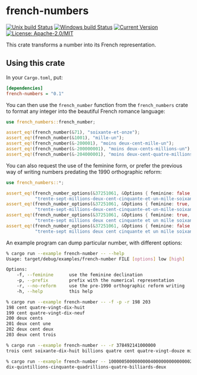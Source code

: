# french-numbers

[![Unix build Status](https://travis-ci.org/samueltardieu/french-numbers.svg?branch=master)](https://travis-ci.org/samueltardieu/french-numbers)
[![Windows build Status](https://ci.appveyor.com/api/projects/status/github/samueltardieu/french-numbers?branch=master&svg=true)](https://ci.appveyor.com/project/samueltardieu/french-numbers)
[![Current Version](https://img.shields.io/crates/v/french-numbers.svg)](https://crates.io/crates/french-numbers)
[![License: Apache-2.0/MIT](https://img.shields.io/crates/l/french-numbers.svg)](#license)

This crate transforms a number into its French representation.

## Using this crate

In your `Cargo.toml`, put:

``` ini
[dependencies]
french-numbers = "0.1"
```

You can then use the `french_number` function from the `french_numbers` crate
to format any integer into the beautiful French romance language:

``` rust
use french_numbers::french_number;

assert_eq!(french_number(&71), "soixante-et-onze");
assert_eq!(french_number(&1001), "mille-un");
assert_eq!(french_number(&-200001), "moins deux-cent-mille-un");
assert_eq!(french_number(&-200000001), "moins deux-cents-millions-un");
assert_eq!(french_number(&-204000001), "moins deux-cent-quatre-millions-un");
```

You can also request the use of the feminine form, or prefer the previous way of writing
numbers predating the 1990 orthographic reform:

```rust
use french_numbers::*;

assert_eq!(french_number_options(&37251061, &Options { feminine: false, reformed: true}),
           "trente-sept-millions-deux-cent-cinquante-et-un-mille-soixante-et-un");
assert_eq!(french_number_options(&37251061, &Options { feminine: true, reformed: true}),
           "trente-sept-millions-deux-cent-cinquante-et-un-mille-soixante-et-une");
assert_eq!(french_number_options(&37251061, &Options { feminine: true, reformed: false }),
           "trente-sept millions deux cent cinquante et un mille soixante et une");
assert_eq!(french_number_options(&37251061, &Options { feminine: false, reformed: false }),
           "trente-sept millions deux cent cinquante et un mille soixante et un")
```

An example program can dump particular number, with different options:

``` bash
% cargo run --example french-number -- --help
Usage: target/debug/examples/french-number FILE [options] low [high]

Options:
    -f, --feminine      use the feminine declination
    -p, --prefix        prefix with the numerical representation
    -r, --no-reform     use the pre-1990 orthographic reform writing
    -h, --help          this help

% cargo run --example french-number -- -f -p -r 198 203
198 cent quatre-vingt-dix-huit
199 cent quatre-vingt-dix-neuf
200 deux cents
201 deux cent une
202 deux cent deux
203 deux cent trois

% cargo run --example french-number -- -r 378492141000000
trois cent soixante-dix-huit billions quatre cent quatre-vingt-douze milliards cent quarante et un millions

% cargo run --example french-number -- 10000050000000004000000000000002
dix-quintillions-cinquante-quadrillions-quatre-billiards-deux
```
